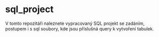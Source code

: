 # sql_project

V tomto repozitáři naleznete vypracovaný SQL projekt se zadáním, postupem i s sql soubory, kde jsou příslušná query k vytvoření tabulek.
